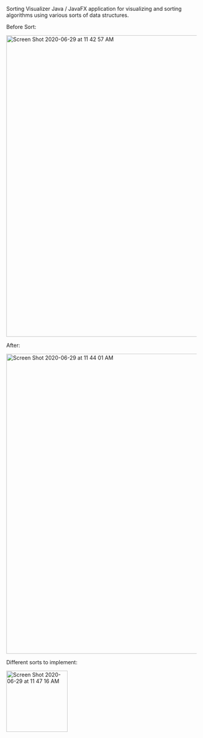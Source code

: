 Sorting Visualizer
Java / JavaFX application for visualizing and sorting algorithms using various sorts of data structures.

Before Sort:

<img width="798" alt="Screen Shot 2020-06-29 at 11 42 57 AM" src="https://user-images.githubusercontent.com/51719874/86026841-f23a6880-b9fd-11ea-8f11-6661310b234e.png">


After:

<img width="794" alt="Screen Shot 2020-06-29 at 11 44 01 AM" src="https://user-images.githubusercontent.com/51719874/86027260-7d1b6300-b9fe-11ea-9476-1d833b0f83f6.png">


Different sorts to implement:

<img width="162" alt="Screen Shot 2020-06-29 at 11 47 16 AM" src="https://user-images.githubusercontent.com/51719874/86027165-5c530d80-b9fe-11ea-9de9-419b172bb5f2.png">


